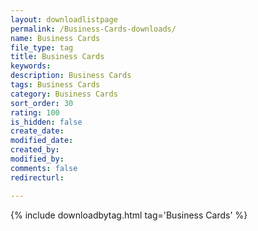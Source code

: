 ```yaml
---
layout: downloadlistpage
permalink: /Business-Cards-downloads/
name: Business Cards
file_type: tag
title: Business Cards
keywords:
description: Business Cards
tags: Business Cards
category: Business Cards
sort_order: 30
rating: 100
is_hidden: false
create_date:
modified_date:
created_by:
modified_by:
comments: false
redirecturl:

---
```

 {% include downloadbytag.html tag='Business Cards' %}
